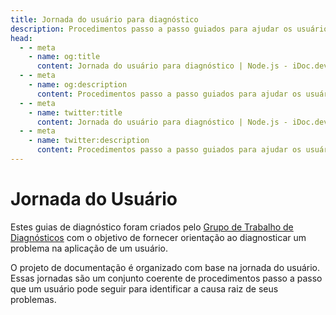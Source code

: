 ```yaml
---
title: Jornada do usuário para diagnóstico
description: Procedimentos passo a passo guiados para ajudar os usuários a diagnosticar e identificar a causa raiz dos problemas em seus aplicativos.
head:
  - - meta
    - name: og:title
      content: Jornada do usuário para diagnóstico | Node.js - iDoc.dev
  - - meta
    - name: og:description
      content: Procedimentos passo a passo guiados para ajudar os usuários a diagnosticar e identificar a causa raiz dos problemas em seus aplicativos.
  - - meta
    - name: twitter:title
      content: Jornada do usuário para diagnóstico | Node.js - iDoc.dev
  - - meta
    - name: twitter:description
      content: Procedimentos passo a passo guiados para ajudar os usuários a diagnosticar e identificar a causa raiz dos problemas em seus aplicativos.
---
```



# Jornada do Usuário

Estes guias de diagnóstico foram criados pelo [Grupo de Trabalho de Diagnósticos](https://github.com/nodejs/diagnostics) com o objetivo de fornecer orientação ao diagnosticar um problema na aplicação de um usuário.

O projeto de documentação é organizado com base na jornada do usuário. Essas jornadas são um conjunto coerente de procedimentos passo a passo que um usuário pode seguir para identificar a causa raiz de seus problemas.

